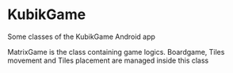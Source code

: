 # KubikGame
 Some classes of the KubikGame Android app


MatrixGame is the class containing game logics. Boardgame, Tiles movement and Tiles placement are managed inside this class
